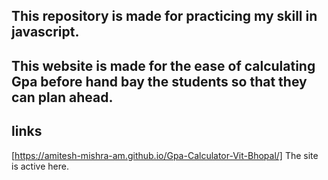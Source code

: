 ## This repository is made for practicing my skill in javascript.
## This website is made for the ease of calculating Gpa before hand bay the students so that they can plan ahead.

## links
[https://amitesh-mishra-am.github.io/Gpa-Calculator-Vit-Bhopal/] The site is active here.

